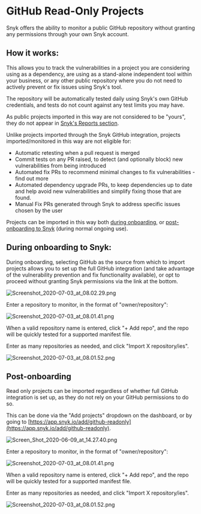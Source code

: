 # GitHub Read-Only Projects

Snyk offers the ability to monitor a public GitHub repository without granting any permissions through your own Snyk account.

## How it works:

This allows you to track the vulnerabilities in a project you are considering using as a dependency, are using as a stand-alone independent tool within your business, or any other public repository where you do not need to actively prevent or fix issues using Snyk's tool.

The repository will be automatically tested daily using Snyk's own GitHub credentials, and tests do not count against any test limits you may have.

As public projects imported in this way are not considered to be "yours", they do not appear in [Snyk's Reports section](https://app.snyk.io/reports).

Unlike projects imported through the Snyk GitHub integration, projects imported/monitored in this way are not eligible for:

* Automatic retesting when a pull request is merged
* Commit tests on any PR raised, to detect \(and optionally block\) new vulnerabilities from being introduced
* Automated fix PRs to recommend minimal changes to fix vulnerabilities - find out more
* Automated dependency upgrade PRs, to keep dependencies up to date and help avoid new vulnerabilities and simplify fixing those that are found.
* Manual Fix PRs generated through Snyk to address specific issues chosen by the user

Projects can be imported in this way both [during onboarding](github-read-only-projects.md), or [post-onboarding to Snyk](github-read-only-projects.md) \(during normal ongoing use\).

## During onboarding to Snyk: <a id="h_01EC9SPRTJQ0AMGHV8PWXGR2WD"></a>

During onboarding, selecting GitHub as the source from which to import projects allows you to set up the full GitHub integration \(and take advantage of the vulnerability prevention and fix functionality available\), or opt to proceed without granting Snyk permissions via the link at the bottom.

![Screenshot\_2020-07-03\_at\_08.02.29.png](https://support.snyk.io/hc/article_attachments/360009681197/Screenshot_2020-07-03_at_08.02.29.png)

Enter a repository to monitor, in the format of "owner/repository":

![Screenshot\_2020-07-03\_at\_08.01.41.png](https://support.snyk.io/hc/article_attachments/360009681217/Screenshot_2020-07-03_at_08.01.41.png)

When a valid repository name is entered, click "+ Add repo", and the repo will be quickly tested for a supported manifest file.

Enter as many repositories as needed, and click "Import X repository/ies".

![Screenshot\_2020-07-03\_at\_08.01.52.png](https://support.snyk.io/hc/article_attachments/360009779538/Screenshot_2020-07-03_at_08.01.52.png)

## Post-onboarding <a id="h_01EC9SQ1XZNWWXJ877FNVMRZWV"></a>

Read only projects can be imported regardless of whether full GitHub integration is set up, as they do not rely on your GitHub permissions to do so.

This can be done via the "Add projects" dropdown on the dashboard, or by going to [https://app.snyk.io/add/github-readonly](https://app.snyk.io/add/github-readonly).

![Screen\_Shot\_2020-06-09\_at\_14.27.40.png](https://support.snyk.io/hc/article_attachments/360009779818/Screen_Shot_2020-06-09_at_14.27.40.png)

Enter a repository to monitor, in the format of "owner/repository":

![Screenshot\_2020-07-03\_at\_08.01.41.png](https://support.snyk.io/hc/article_attachments/360009681217/Screenshot_2020-07-03_at_08.01.41.png)

When a valid repository name is entered, click "+ Add repo", and the repo will be quickly tested for a supported manifest file.

Enter as many repositories as needed, and click "Import X repository/ies".

![Screenshot\_2020-07-03\_at\_08.01.52.png](https://support.snyk.io/hc/article_attachments/360009779538/Screenshot_2020-07-03_at_08.01.52.png)


